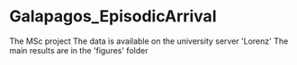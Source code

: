 # Galapagos_EpisodicArrival
The MSc project
The data is available on the university server 'Lorenz'
The main results are in the 'figures' folder
